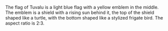 The flag of Tuvalu is a light blue flag with a yellow emblem in the middle. The emblem is a shield with a rising sun behind it, the top of the shield shaped like a turtle, with the bottom shaped like a stylized frigate bird. The aspect ratio is 2:3.
